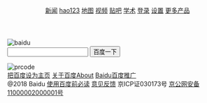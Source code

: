 <!DOCTYPE html>
<html>
<head>
	<title>百度一下，你就知道</title>
	<meta charset="utf-8">
</head>
<body>
	<header class="page-header">
	<nav>
		<a href="javascript:;">新闻</a>
		<a href="javascript:;">hao123</a>
		<a href="javascript:;">地图</a>
		<a href="javascript:;">视频</a>
		<a href="javascript:;">贴吧</a>
		<a href="javascript:;">学术</a>
		<a href="javascript:;">登录</a>
		<a href="javascript:;">设置</a>
		<a href="javascript:;">更多产品</a>
	</nav>
</header>
	<div class="page-mainer">
			<div class="logo-container">
		<img src="http://www.baidu.com/img/bd_logo1.png" alt="baidu">
	</div>
	<div class="form-container">
		<form>
			<input type="text" name="search" class="form-search" placeholder="">
			<button class="submit-btn">百度一下</button>
		</form>
	</div>
	<div>
		<footer class="page-footer">
			<div class="qrcode-container">
				<img src="https://ss1.bdstatic.com/5eN1bjq8AAUYm2zgoY3K/r/www/cache/static/protocol/https/home/img/qrcode/zbios_efde696.png" alt="prcode">
			</div>
			<div class="footer-info">
				<a href="javascript:;">把百度设为主页</a>
				<a href="javascript:;">关于百度About</a>
				<a href="javascript:;">Baidu百度推广</a>
			</div>
			<div class="footer-info">
				@2018 Baidu
				<a href="javascript:;">使用百度前必读</a>
				<a href="javascript:;">意见反馈</a> 京ICP证030173号
				<a href="javascript:;">京公网安备11000002000001号</a>
			</div>
		</footer>
	</div>
	<footer class="page-footer"></footer>
</body>
</html>
